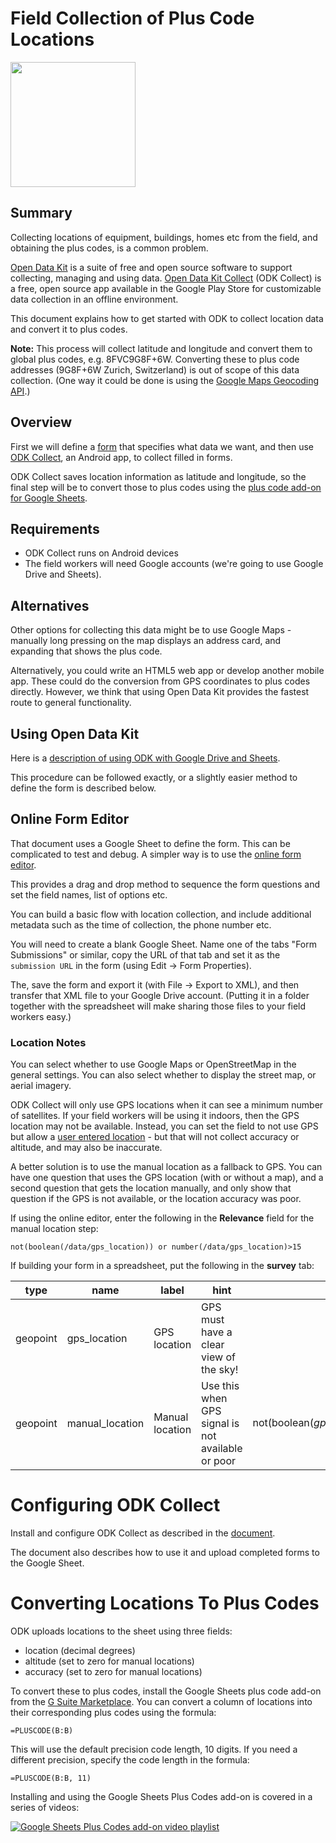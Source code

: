 # Field Collection of Plus Code Locations
[<img src="https://play.google.com/intl/en_us/badges/images/generic/en_badge_web_generic.png" width="200">](https://play.google.com/store/apps/details?id=org.odk.collect.android)

## Summary

Collecting locations of equipment, buildings, homes etc from the field, and obtaining the plus codes, is a common problem.

[Open Data Kit](https://opendatakit.org) is a suite of free and open source software to support collecting, managing and using data. [Open Data Kit Collect](https://play.google.com/store/apps/details?id=org.odk.collect.android) (ODK Collect) is a free, open source app available in the Google Play Store for customizable data collection in an offline environment.

This document explains how to get started with ODK to collect location data and convert it to plus codes.

**Note:** This process will collect latitude and longitude and convert them to global plus codes, e.g. 8FVC9G8F+6W. Converting these to plus code addresses (9G8F+6W Zurich, Switzerland) is out of scope of this data collection. (One way it could be done is using the [Google Maps Geocoding API](https://developers.google.com/maps/documentation/geocoding/intro).)

## Overview

First we will define a [form](https://docs.opendatakit.org/form-design-intro/) that specifies what data we want, and then use [ODK Collect](https://docs.opendatakit.org/collect-intro/), an Android app, to collect filled in forms.

ODK Collect saves location information as latitude and longitude, so the final step will be to convert those to plus codes using the [plus code add-on for Google Sheets](https://gsuite.google.com/marketplace).

## Requirements

* ODK Collect runs on Android devices
* The field workers will need Google accounts (we're going to use Google Drive and Sheets).

## Alternatives

Other options for collecting this data might be to use Google Maps - manually long pressing on the map displays an address card, and expanding that shows the plus code.

Alternatively, you could write an HTML5 web app or develop another mobile app. These could do the conversion from GPS coordinates to plus codes directly. However, we think that using Open Data Kit provides the fastest route to general functionality.

## Using Open Data Kit

Here is a [description of using ODK with Google Drive and Sheets](https://www.google.com/earth/outreach/learn/odk-collect-and-google-drive-integration-to-store-and-manage-your-data).

This procedure can be followed exactly, or a slightly easier method to define the form is described below.

## Online Form Editor

That document uses a Google Sheet to define the form. This can be complicated to test and debug. A simpler way is to use the [online form editor](https://build.opendatakit.org/).

This provides a drag and drop method to sequence the form questions and set the field names, list of options etc.

You can build a basic flow with location collection, and include additional metadata such as the time of collection, the phone number etc.

You will need to create a blank Google Sheet. Name one of the tabs "Form Submissions" or similar, copy the URL of that tab and set it as the `submission URL` in the form (using Edit -> Form Properties).

The, save the form and export it (with File -> Export to XML), and then transfer that XML file to your Google Drive account. (Putting it in a folder together with the spreadsheet will make sharing those files to your field workers easy.)

### Location Notes

You can select whether to use Google Maps or OpenStreetMap in the general settings. You can also select whether to display the street map, or aerial imagery.

ODK Collect will only use GPS locations when it can see a minimum number of satellites. If your field workers will be using it indoors, then the GPS location may not be available. Instead, you can set the field to not use GPS but allow a [user entered location](https://docs.opendatakit.org/form-question-types/#geopoint-with-user-selected-location) - but that will not collect accuracy or altitude, and may also be inaccurate.

A better solution is to use the manual location as a fallback to GPS. You can have one question that uses the GPS location (with or without a map), and a second question that gets the location manually, and only show that question if the GPS is not available, or the location accuracy was poor.

If using the online editor, enter the following in the **Relevance** field for the manual location step:
```
not(boolean(/data/gps_location)) or number(/data/gps_location)>15
```

If building your form in a spreadsheet, put the following in the **survey** tab:

| type | name | label | hint | relevant | appearance |
|------|------|-------|------|----------|------------|
| geopoint | gps_location | GPS location | GPS must have a clear view of the sky! |  | maps
| geopoint | manual_location | Manual location | Use this when GPS signal is not available or poor | not(boolean(${gps_location})) or number(${gps_location})>5 | placement-map

# Configuring ODK Collect

Install and configure ODK Collect as described in the [document](https://www.google.com/earth/outreach/learn/odk-collect-and-google-drive-integration-to-store-and-manage-your-data).

The document also describes how to use it and upload completed forms to the Google Sheet.

# Converting Locations To Plus Codes

ODK uploads locations to the sheet using three fields:
* location (decimal degrees)
* altitude (set to zero for manual locations)
* accuracy (set to zero for manual locations)

To convert these to plus codes, install the Google Sheets plus code add-on from the [G Suite Marketplace](https://gsuite.google.com/marketplace). You can convert a column of locations into their corresponding plus codes using the formula:
```
=PLUSCODE(B:B)
```
This will use the default precision code length, 10 digits. If you need a different precision, specify the code length in the formula:
```
=PLUSCODE(B:B, 11)
```
Installing and using the Google Sheets Plus Codes add-on is covered in a series of videos:

[![Google Sheets Plus Codes add-on video playlist](https://i.ytimg.com/vi/min-u1w4SOQ/hqdefault.jpg)](https://www.youtube.com/watch?v=n9kJC5qVeS0&list=PLaBfOq9xgeeBgOLyKnw8kvpFpZ_9v_sHa)
